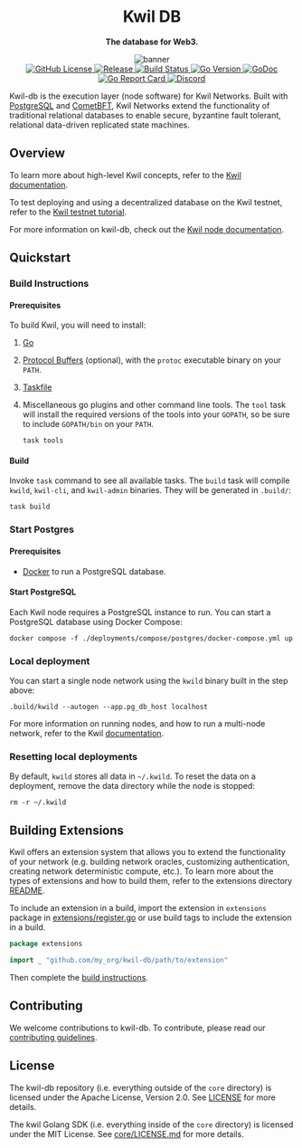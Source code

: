 <div align="center">
    <h1>Kwil DB</h1>
    <p><strong>The database for Web3.</strong></p>
    <img src="https://github.com/kwilteam/docs/blob/main/static/img/kwil%20social-card.jpg" alt="banner" /><br/>
    <a href="https://github.com/kwilteam/kwil-db/blob/main/LICENSE.md">
        <img alt="GitHub License" src="https://img.shields.io/github/license/kwilteam/kwil-db">
    </a>
     <a href="https://github.com/kwilteam/kwil-db/releases">
        <img src="https://img.shields.io/github/v/release/kwilteam/kwil-db" alt="Release">
    </a>
    <a href="https://github.com/kwilteam/kwil-db/actions">
        <img src="https://github.com/kwilteam/kwil-db/actions/workflows/ci.yaml/badge.svg" alt="Build Status">
    </a>
    <a href="https://github.com/kwilteam/kwil-db/blob/main/go.mod">
        <img src="https://img.shields.io/github/go-mod/go-version/kwilteam/kwil-db" alt="Go Version">
    </a>
    <a href="https://godoc.org/github.com/kwilteam/kwil-db">
        <img src="https://godoc.org/github.com/kwilteam/kwil-db?status.svg" alt="GoDoc">
    </a>
    <a href="https://goreportcard.com/report/github.com/kwilteam/kwil-db">
        <img src="https://goreportcard.com/badge/github.com/kwilteam/kwil-db" alt="Go Report Card">
    </a>
    <a href="https://discord.com/invite/HzRPZ59Kay">
        <img alt="Discord" src="https://img.shields.io/discord/819855804554543114?logo=discord">
    </a>
</div>

Kwil-db is the execution layer (node software) for Kwil Networks. Built with [PostgreSQL](https://www.postgresql.org/) and [CometBFT](https://github.com/cometbft/cometbft), Kwil Networks extend the functionality of traditional relational databases to enable secure, byzantine fault tolerant, relational data-driven replicated state machines.

## Overview

To learn more about high-level Kwil concepts, refer to the [Kwil documentation](https://docs.kwil.com/docs/concepts).

To test deploying and using a decentralized database on the Kwil testnet, refer to the [Kwil testnet tutorial](https://docs.kwil.com/docs/testnet/quickstart).

For more information on kwil-db, check out the [Kwil node documentation](https://docs.kwil.com/docs/node/quickstart).

## Quickstart

### Build Instructions

#### Prerequisites

To build Kwil, you will need to install:

1. [Go](https://golang.org/doc/install)
2. [Protocol Buffers](https://protobuf.dev/downloads/) (optional), with the `protoc` executable binary on your `PATH`.
3. [Taskfile](https://taskfile.dev/installation)
4. Miscellaneous go plugins and other command line tools. The `tool` task will install the required versions of the tools into your `GOPATH`, so be sure to include `GOPATH/bin` on your `PATH`.

    ```shell
    task tools
    ```

#### Build

Invoke `task` command to see all available tasks. The `build` task will compile `kwild`, `kwil-cli`, and `kwil-admin` binaries. They will be generated in `.build/`:

```shell
task build
```

### Start Postgres

#### Prerequisites

-   [Docker](https://docs.docker.com/get-docker/) to run a PostgreSQL database.

#### Start PostgreSQL

Each Kwil node requires a PostgreSQL instance to run. You can start a PostgreSQL database using Docker Compose:

```shell
docker compose -f ./deployments/compose/postgres/docker-compose.yml up
```

### Local deployment

You can start a single node network using the `kwild` binary built in the step above:

```shell
.build/kwild --autogen --app.pg_db_host localhost
```

For more information on running nodes, and how to run a multi-node network, refer to the Kwil [documentation](https://docs.kwil.com/docs/node/quickstart).

### Resetting local deployments

By default, `kwild` stores all data in `~/.kwild`. To reset the data on a deployment, remove the data directory while the node is stopped:

```shell
rm -r ~/.kwild
```

## Building Extensions

Kwil offers an extension system that allows you to extend the functionality of your network (e.g. building network oracles, customizing authentication, creating network deterministic compute, etc.). To learn more about the types of extensions and how to build them, refer to the extensions directory [README](extensions/README.md).

To include an extension in a build, import the extension in `extensions` package in [extensions/register.go](extensions/register.go) or use build tags to include the extension in a build.

```go
package extensions

import _ "github.com/my_org/kwil-db/path/to/extension"
```

Then complete the [build instructions](#build-instructions).

## Contributing

We welcome contributions to kwil-db. To contribute, please read our [contributing guidelines](CONTRIBUTING.md).

## License

The kwil-db repository (i.e. everything outside of the `core` directory) is licensed under the Apache License, Version 2.0. See [LICENSE](LICENSE) for more details.

The kwil Golang SDK (i.e. everything inside of the `core` directory) is licensed under the MIT License. See [core/LICENSE.md](core/LICENSE.md) for more details.

